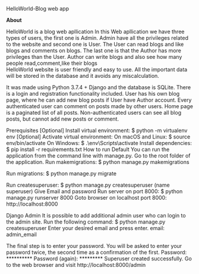 HelloWorld-Blog web app
       
**About**

HelloWorld is a blog web apllication In this Web apllication we have three types of users, the first one is Admin. Admin have all the privileges related to the website and second one is User.  The User can read blogs and like blogs and comments on blogs. The last one is that the Author has more privileges than the User. Author can write blogs and also see how many people read,comment,like their blogs  
HelloWorld website is user friendly and easy to use. All the important data will be stored in the database and it avoids any miscalculation.
 
It was made using Python 3.7.4 + Django and the database is SQLite. 
There is a login and registration functionality included.
User has his own blog page, where he can add new blog posts if User have Author account. Every authenticated user can comment on posts made by other users. Home page is a paginated list of all posts. Non-authenticated users can see all blog posts, but cannot add new posts or comment.
 
Prerequisites
[Optional] Install virtual environment:
$ python -m virtualenv env
[Optional] Activate virtual environment:
On macOS and Linux:
$ source env/bin/activate
On Windows:
$ .\env\Scripts\activate
Install dependencies:
$ pip install -r requirements.txt
How to run
Default
You can run the application from the command line with manage.py. Go to the root folder of the application.
Run makemigrations:
$ python manage.py makemigrations
 
Run migrations:
$ python manage.py migrate
 
Run createsuperuser:
$ python manage.py createsuperuser (name superuser)
Give Email and password
Run server on port 8000:
$ python manage.py runserver 8000 
 Goto browser on localhost port 8000:
   http://localhost:8000
 
 
 
 
 
Django Admin
It is possible to add additional admin user who can login to the admin site. Run the following command:
$ python manage.py createsuperuser
Enter your desired email and press enter.
email: admin_email
 
The final step is to enter your password. You will be asked to enter your password twice, the second time as a confirmation of the first.
Password: **********
Password (again): *********
Superuser created successfully.
Go to the web browser and visit http://localhost:8000/admin
 
 
